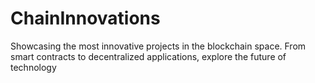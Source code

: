 # ChainInnovations
Showcasing the most innovative projects in the blockchain space. From smart contracts to decentralized applications, explore the future of technology
